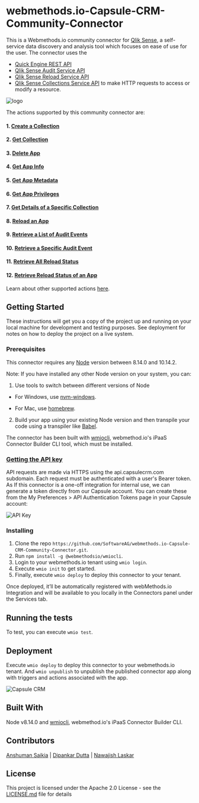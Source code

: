# webmethods.io-Capsule-CRM-Community-Connector
This is a Webmethods.io community connector for [Qlik Sense](https://www.qlik.com/us/trial/qlik-sense-business), a self-service data discovery and analysis tool which focuses on ease of use for the user. The connector uses the 
- [Quick Engine REST API](https://help.qlik.com/en-US/sense-developer/February2020/APIs/QIXAPI/index.html?page=38#V1)
- [Qlik Sense Audit Service API](https://help.qlik.com/en-US/sense-developer/February2020/Subsystems/CloudAPI/Content/Sense_CloudAPIs/Sense_AuditServiceAPI/AuditServiceAPI-Introduction.htm)
- [Qlik Sense Reload Service API](https://help.qlik.com/en-US/sense-developer/February2020/Subsystems/CloudAPI/Content/Sense_CloudAPIs/Sense_ReloadAPI/ReloadServiceAPI-Introduction.htm)
- [Qlik Sense Collections Service API](https://help.qlik.com/en-US/sense-developer/February2020/Subsystems/CloudAPI/Content/Sense_CloudAPIs/Sense_CollectionsAPI/CollectionsServiceAPI-Introduction.htm)
to make HTTP requests to access or modify a resource. 

![logo](https://user-images.githubusercontent.com/16189220/75766576-62deba80-5d67-11ea-911f-0d55970fee3a.png)


The actions supported by this community connector are:

#### 1. [Create a Collection](https://help.qlik.com/en-US/sense-developer/February2020/Subsystems/CollectionsAPI/Content/methods-post-collections.htm)
#### 2. [Get Collection](https://help.qlik.com/en-US/sense-developer/February2020/Subsystems/CollectionsAPI/Content/methods-get-collections.htm)
#### 3. [Delete App](https://help.qlik.com/en-US/sense-developer/February2020/APIs/QIXAPI/index.html?page=22)
#### 4. [Get App Info](https://help.qlik.com/en-US/sense-developer/February2020/APIs/QIXAPI/index.html?page=12)
#### 5. [Get App Metadata](https://help.qlik.com/en-US/sense-developer/February2020/APIs/QIXAPI/index.html?page=9)
#### 6. [Get App Privileges](https://help.qlik.com/en-US/sense-developer/February2020/APIs/QIXAPI/index.html?page=26)
#### 7. [Get Details of a Specific Collection](https://help.qlik.com/en-US/sense-developer/February2020/Subsystems/CollectionsAPI/Content/methods-get-collections-collectionId.htm)
#### 8. [Reload an App](https://help.qlik.com/en-US/sense-developer/February2020/Subsystems/QIXDataReloadAPI/Content/methods-post-v1-reloads.htm)
#### 9. [Retrieve a List of Audit Events](https://help.qlik.com/en-US/sense-developer/February2020/Subsystems/AuditAPI/Content/methods-get-audits.htm)
#### 10. [Retrieve a Specific Audit Event](https://help.qlik.com/en-US/sense-developer/February2020/Subsystems/AuditAPI/Content/methods-get-audits-id.htm)
#### 11. [Retrieve All Reload Status](https://help.qlik.com/en-US/sense-developer/February2020/Subsystems/QIXDataReloadAPI/Content/methods-get-v1-reloads.htm)
#### 12. [Retrieve Reload Status of an App](https://help.qlik.com/en-US/sense-developer/February2020/Subsystems/QIXDataReloadAPI/Content/methods-get-v1-reloads-reloadId.htm)

Learn about other supported actions [here](https://developer.capsulecrm.com/v2/overview/getting-started).

## Getting Started
These instructions will get you a copy of the project up and running on your local machine for development and testing purposes. See deployment for notes on how to deploy the project on a live system.

### Prerequisites
This connector requires any [Node](https://nodejs.org/dist/) version between 8.14.0 and 10.14.2.

Note: If you have installed any other Node version on your system, you can:
1. Use tools to switch between different versions of Node

  - For Windows, use [nvm-windows](https://github.com/coreybutler/nvm-windows#installation--upgrades).
  
  - For Mac, use [homebrew](https://brew.sh/).
2. Build your app using your existing Node version and then transpile your code using a transpiler like [Babel](https://babeljs.io/).

The connector has been built with [wmiocli](https://docs.webmethods.io/integration/developer_guide/connector_builder/#gsc.tab=0), webmethod.io's iPaaS Connector Builder CLI tool, which must be installed. 

### [Getting the API key](https://developer.capsulecrm.com/v2/overview/authentication)
API requests are made via HTTPS using the api.capsulecrm.com subdomain. Each request must be authenticated with a user's Bearer token. As If this connector is a one-off integration for internal use, we can generate a token directly from our Capsule account. You can create these from the My Preferences > API Authentication Tokens page in your Capsule account:

![API Key](https://user-images.githubusercontent.com/16189220/75323237-805ce180-589a-11ea-974f-6dcc1e0aa78f.png)

### Installing
1. Clone the repo `https://github.com/SoftwareAG/webmethods.io-Capsule-CRM-Community-Connector.git`.
2. Run `npm install -g @webmethodsio/wmiocli`.
3. Login to your webmethods.io tenant using `wmio login`.
4. Execute `wmio init` to get started.
5. Finally, execute `wmio deploy` to deploy this connector to your tenant.

Once deployed, it’ll be automatically registered with webMethods.io Integration and will be available to you locally in the Connectors panel under the Services tab.

## Running the tests
To test, you can execute `wmio test`.

## Deployment
Execute `wmio deploy` to deploy this connector to your webmethods.io tenant. And `wmio unpublish` to unpublish the published connector app along with triggers and actions associated with the app.

![Capsule CRM](https://user-images.githubusercontent.com/16189220/75323330-ab473580-589a-11ea-8e20-0d54dc270a8e.png)

## Built With
Node v8.14.0 and [wmiocli](https://docs.webmethods.io/integration/developer_guide/connector_builder/#gsc.tab=0), webmethod.io's iPaaS Connector Builder CLI.

## Contributors
[Anshuman Saikia](https://github.com/anshu96788) |
[Dipankar Dutta](https://github.com/DipankarDDUT) |
[Nawajish Laskar](https://github.com/Nawajish)

## License
This project is licensed under the Apache 2.0 License - see the [LICENSE.md](https://github.com/SoftwareAG/webmethods-microservicesruntime-samples/blob/master/LICENSE) file for details
